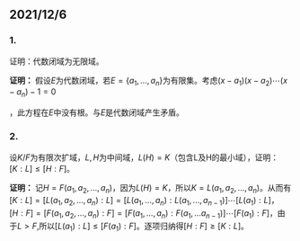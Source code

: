 ## 2021/12/6

### 1.

证明：代数闭域为无限域。

**证明：** 假设$E$为代数闭域，若$E=\{a_{1},...,a_{n}\}$为有限集。考虑$(x-a_{1})(x-a_{2})\cdots(x-a_{n})-1=0$

，此方程在$E$中没有根。与$E$是代数闭域产生矛盾。

### 2.

设$K/F$为有限次扩域，$L,H$为中间域，$L(H)=K$（包含L及H的最小域），证明：$[K:L]\leq[H:F]$。

**证明：** 记$H=F(a_{1},a_{2},...,a_{n})$，因为$L(H)=K$，所以$K=L(a_{1},a_{2},...,a_{n})$。从而有$[K:L]=[L(a_{1},a_{2},...,a_{n}):L]=[L(a_{1},...,a_{n}):L(a_{1},...,a_{n-1})]\cdots[L(a_{1}):L]$，$[H:F]=[F(a_{1},a_{2},...,a_{n}):F]=[F(a_{1},...,a_{n}):F(a_{1},...a_{n-1})]\cdots[F(a_{1}):F]$，由于$L>F$,所以$[L(a_{1}):L]\leq [F(a_{1}):F]$。逐项归纳得$[H:F]\geq[K:L]$。
